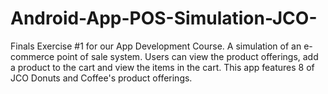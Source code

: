 # Android-App-POS-Simulation-JCO-
Finals Exercise #1 for our App Development Course. A simulation of an e-commerce point of sale system. Users can view the product offerings, add a product to the cart and view the items in the cart. This app features 8 of JCO Donuts and Coffee's product offerings.
